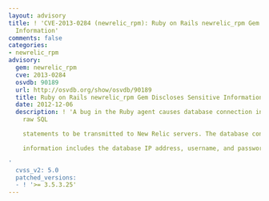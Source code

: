 ```yaml
---
layout: advisory
title: ! 'CVE-2013-0284 (newrelic_rpm): Ruby on Rails newrelic_rpm Gem Discloses Sensitive
  Information'
comments: false
categories:
- newrelic_rpm
advisory:
  gem: newrelic_rpm
  cve: 2013-0284
  osvdb: 90189
  url: http://osvdb.org/show/osvdb/90189
  title: Ruby on Rails newrelic_rpm Gem Discloses Sensitive Information
  date: 2012-12-06
  description: ! 'A bug in the Ruby agent causes database connection information and
    raw SQL

    statements to be transmitted to New Relic servers. The database connection

    information includes the database IP address, username, and password

'
  cvss_v2: 5.0
  patched_versions:
  - ! '>= 3.5.3.25'
---
```

